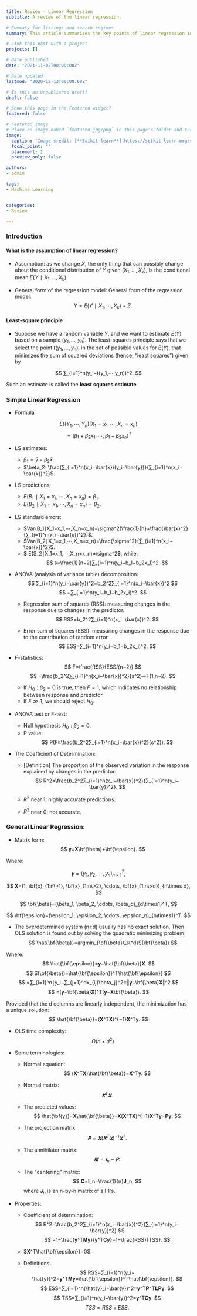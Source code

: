 ```yaml
---
title: Review - Linear Regression
subtitle: A review of the linear regression.

# Summary for listings and search engines
summary: This article summarizes the key points of linear regression including assumption, formulization and the model performance.

# Link this post with a project
projects: []

# Date published
date: "2021-11-02T00:00:00Z"

# Date updated
lastmod: "2020-12-13T00:00:00Z"

# Is this an unpublished draft?
draft: false

# Show this page in the Featured widget?
featured: false

# Featured image
# Place an image named `featured.jpg/png` in this page's folder and customize its options here.
image:
  caption: 'Image credit: [**Scikit-learn**](https://scikit-learn.org/stable/auto_examples/linear_model/plot_nnls.html#sphx-glr-auto-examples-linear-model-plot-nnls-py)'
  focal_point: ""
  placement: 2
  preview_only: false

authors:
- admin

tags:
- Machine Learning


categories:
- Review

---
```

### Introduction

#### What is the assumption of linear regression?

* Assumption: as we change $X$, the only thing that can possibly change about the conditional distribution of $Y$ given $(X_1, . . . , X_k)$, is the conditional mean $E(Y∣X_1, . . . , X_k)$. 

* General form of the regression model: General form of the regression model:
$$
  Y=E(Y∣X_1,⋯,X_k)+Z.
$$ 

#### Least-square principle

* Suppose we have a random variable $Y$, and we want to estimate $E(Y)$ based on a sample $(y_1, . . . , y_n)$. The least-squares principle says that we select the point $t(y_1, . . . , y_n)$, in the set of possible values for $E(Y)$, that minimizes the sum of squared  deviations (hence, “least squares”) given by 

$$
  ∑_{i=1}^n(y_i−t(y_1,⋯,y_n))^2. 
$$

Such an estimate is called the **least squares estimate**. 

### Simple Linear Regression

* Formula 

$$
  E((Y_1,\cdots,Y_n)|X_1=x_1, \cdots, X_n=x_n)
$$
$$
  =(\beta_1+\beta_2x_1, \cdots, \beta_1+\beta_2x_n )^T
$$

* LS estimates: 
  * $\beta_1=\bar{y}−\beta_2\bar{x}$.
  * $\beta_2=\frac{∑_{i=1}^n(x_i−\bar{x})(y_i−\bar{y})}{∑_{i=1}^n(x_i−\bar{x})^2}$.
 
* LS predictions: 
  * $E(B_1∣X_1=x_1,⋯,X_n=x_n)=\beta_1$.
  * $E(B_2∣X_1=x_1,⋯,X_n=x_n)=\beta_2$.
 
* LS standard errors: 
  * $Var(B_1∣X_1=x_1,⋯,X_n=x_n)=\sigma^2(\frac{1}{n}+\frac{\bar{x}^2}{∑_{i=1}^n(x_i−\bar{x})^2})$.
  * $Var(B_2∣X_1=x_1,⋯,X_n=x_n)=\frac{\sigma^2}{∑_{i=1}^n(x_i−\bar{x})^2}$.
  * $  E(S_2∣X_1=x_1,⋯,X_n=x_n)=\sigma^2$, while: 
$$
  s=\frac{1}{n−2}∑_{i=1}^n(y_i−b_1−b_2x_1)^2.
$$ 

* ANOVA (analysis of variance table) decomposition: 
$$
  ∑_{i=1}^n(y_i−\bar{y})^2=b_2^2∑_{i=1}^n(x_i−\bar{x})^2
$$
$$
  +∑_{i=1}^n(y_i−b_1−b_2x_i)^2.
$$
  * Regression sum of squares (RSS): measuring changes in the response due to changes in the predictor. 
$$
  RSS=b_2^2∑_{i=1}^n(x_i−\bar{x})^2.
$$ 

  * Error sum of squares (ESS): measuring changes in the response due to the contribution of random error. 
$$
  ESS=∑_{i=1}^n(y_i−b_1−b_2x_i)^2.
$$ 

* F-statistics: 
$$
  F=\frac{RSS}{ESS/(n−2)}
$$ 
$$
  =\frac{b_2^2∑_{i=1}^n(x_i−\bar{x})^2}{s^2}∼F(1,n−2).
$$

  * If $H_0: \beta_2=0$ is true, then $F=1$, which indicates no relationship between response and predictor. 
  * If $F≫1$, we should reject $H_0$. 

* ANOVA test or F-test: 
  * Null hypothesis $H_0:\beta_2=0$. 
  * P value: 
$$
  P(F≥\frac{b_2^2∑_{i=1}^n(x_i−\bar{x})^2}{s^2}).
$$ 

* The Coefficient of Determination: 
  * [Definition] The proportion of the observed variation in the response explained by changes in the predictor: 
$$
  R^2=\frac{b_2^2∑_{i=1}^n(x_i−\bar{x})^2}{∑_{i=1}^n(y_i−\bar{y})^2}.
$$ 

  * $R^2$ near 1: highly accurate predictions. 
  * $R^2$ near 0: not accurate. 

### General Linear Regression: 

* Matrix form: 
$$
  𝐲=𝐗\bf{\beta}+\bf{\epsilon}.
$$

Where: 

$$
  𝐲=(y_1, y_2, \cdots, y_n)_{n\times1}^T, 
$$

$$
  𝐗=(1, \bf{x}_{1:n\>1}, \bf{x}_{1:n\>2}, \cdots, \bf{x}_{1:n\>d})_{n\times d},
$$

$$
  \bf{\beta}=(\beta_1, \beta_2, \cdots, \beta_d)_{d\times1}^T, 
$$

$$
  \bf{\epsilon}=(\epsilon_1, \epsilon_2, \cdots, \epsilon_n)_{n\times1}^T.
$$ 

* The overdetermined system (n≥d) usually has no exact solution. Then OLS solution is found out by solving the quadratic minimizing problem: 
$$
  \hat{\bf{\beta}}=argmin_{\bf{\beta}∈ℝ^d}S(\bf{\beta})
$$

Where: 
$$
  \hat{\bf{\epsilon}}=𝐲−\hat{\bf{\beta}}𝐗.
$$ 
$$
  S(\bf{\beta})=\hat{\bf{\epsilon}}^T\hat{\bf{\epsilon}}
$$
$$
  =∑_{i=1}^n∣y_i−∑_{j=1}^dx_{ij}\beta_j∣^2=‖𝐲−\bf{\beta}𝐗‖^2
$$
$$
=(𝐲−\bf{\beta}𝐗)^T(𝐲−𝐗\bf{\beta}).
$$ 

Provided that the d columns are linearly independent, the minimization has a unique solution: 
$$
  \hat{\bf{\beta}}=(𝐗^T𝐗)^{−1}𝐗^T𝐲.
$$ 

* OLS time complexity: 
$$
  O(n×d^2)
$$ 

* Some terminologies: 
  * Normal equation: 
$$
  (𝐗^T𝐗)\hat{\bf{\beta}}=𝐗^T𝐲.
$$ 

  * Normal matrix: 
$$
  𝐗^T𝐗.
$$ 

  * The predicted values: 
$$
  \hat{\bf{y}}=𝐗\hat{\bf{\beta}}=𝐗(𝐗^T𝐗)^{−1}𝐗^T𝐲=𝐏𝐲.
$$ 

  * The projection matrix: 
$$
  𝐏=𝐗(𝐗^T𝐗)^{−1}𝐗^T.
$$ 

  * The annihilator matrix: 
$$
  𝐌=𝐈_n−𝐏.
$$ 

  * The "centering" matrix: 
$$
  𝐂=𝐈_n−\frac{1}{n}𝐉_n,
$$
where $𝐉_n$ is an n-by-n matrix of all $1$'s. 

* Properties: 
  * Coefficient of determination: 
$$
  R^2=\frac{b_2^2∑_{i=1}^n(x_i−\bar{x})^2}{∑_{i=1}^n(y_i−\bar{y})^2}
$$ 
$$
=1−\frac{𝐲^T𝐌𝐲}{𝐲^T𝐂𝐲}=1−\frac{RSS}{TSS}.
$$

  * $𝐗^T\hat{\bf{\epsilon}}=0$.

  * Definitions:
$$
  RSS=∑_{i=1}^n(y_i−\hat{y})^2=𝐲^T𝐌𝐲=\hat{\bf{\epsilon}}^T\hat{\bf{\epsilon}}.
$$ 
$$
  ESS=∑_{i=1}^n(\hat{y}_i−\bar{y})^2=𝐲^T𝐏^T𝐋𝐏𝐲.
$$ 
$$
  TSS=∑_{i=1}^n(y_i−\bar{y})^2=𝐲^T𝐂𝐲.
$$ 
$$
  TSS=RSS+ESS.
$$ 
